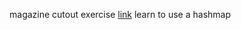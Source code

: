 magazine cutout exercise [link](https://exercism.org/tracks/rust/exercises/magazine-cutout) 
learn to use a hashmap

